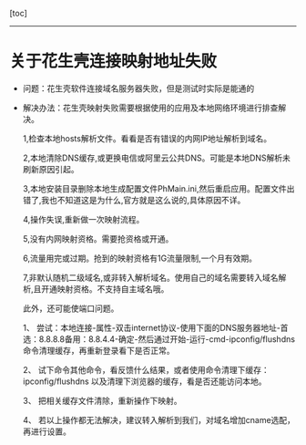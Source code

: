 [toc]

---

# 关于花生壳连接映射地址失败

- 问题：花生壳软件连接域名服务器失败，但是测试时实际是能通的

- 解决办法：花生壳映射失败需要根据使用的应用及本地网络环境进行排查解决。

  1,检查本地hosts解析文件。看看是否有错误的内网IP地址解析到域名。

  2,本地清除DNS缓存,或更换电信或阿里云公共DNS。可能是本地DNS解析未刷新原因引起。

  3,本地安装目录删除本地生成配置文件PhMain.ini,然后重启应用。配置文件出错了,我也不知道这是为什么,官方就是这么说的,具体原因不详。

  4,操作失误,重新做一次映射流程。

  5,没有内网映射资格。需要抢资格或开通。

  6,流量用完或过期。抢到的映射资格有1G流量限制,一个月有效期。

  7,非默认随机二级域名,或非转入解析域名。使用自己的域名需要转入域名解析,且开通映射资格。不支持自主域名哦。

   

  此外，还可能使端口问题。

  1、 尝试：本地连接-属性-双击internet协议-使用下面的DNS服务器地址-首选：8.8.8.8备用：8.8.4.4-确定-然后通过开始-运行-cmd-ipconfig/flushdns 命令清理缓存，再重新登录看下是否正常。

  2、 试下命令其他命令，看反馈什么结果，或者使用命令清理下缓存：ipconfig/flushdns 以及清理下浏览器的缓存，看是否还能访问本地。

  3、 把相关缓存文件清除，重新操作下映射。

  4、 若以上操作都无法解决，建议转入解析到我们，对域名增加cname选配，再进行设置。

